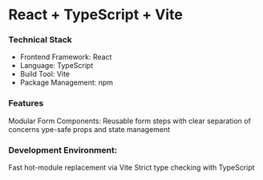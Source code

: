 # React + TypeScript + Vite

### Technical Stack
 * Frontend Framework: React
 * Language: TypeScript
 * Build Tool: Vite
 * Package Management: npm

### Features
Modular Form Components:
Reusable form steps with clear separation of concerns
ype-safe props and state management
### Development Environment:
Fast hot-module replacement via Vite
Strict type checking with TypeScript


